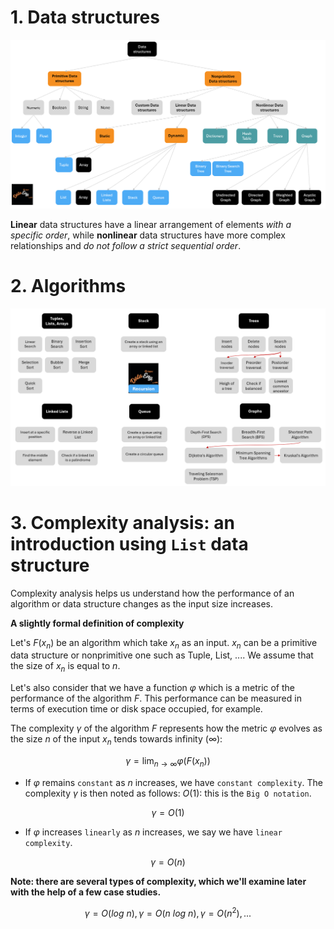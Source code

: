 # 1. Data structures

<img src="./images/data_structures.png" width="800" />

**Linear** data structures have a linear arrangement of elements *with a specific order*, while **nonlinear** data structures have more complex relationships and *do not follow a strict sequential order*.

# 2. Algorithms

<img src="./images/algorithms.png" width="800" />

# 3. Complexity analysis: an introduction using `List` data structure

Complexity analysis helps us understand how the performance of an algorithm or data structure changes as the input size increases.

**A slightly formal definition of complexity**

Let's $F(x_n)$ be an algorithm which take $x_n$ as an input. $x_n$ can be a primitive data structure or nonprimitive one such as Tuple, List, .... We assume that the size of $x_n$ is equal to $n$.

Let's also consider that we have a function $\varphi$ which is a metric of the performance of the algorithm $F$. This performance can be measured in terms of execution time or disk space occupied, for example.

The complexity $\gamma$ of the algorithm $F$ represents how the metric $\varphi$ evolves as the size $n$ of the input $x_n$ tends towards infinity ($\infty$):

$$
\gamma = \lim_{n\to\infty} \varphi(F(x_n))
$$

* If $\varphi$ remains `constant` as $n$ increases, we have `constant complexity`. The complexity $\gamma$ is then noted as follows: $O(1)$: this is the `Big O notation`.

$$
\gamma = O(1)
$$

* If $\varphi$ increases `linearly` as $n$ increases, we say we have `linear complexity`. 

$$
\gamma = O(n)
$$

**Note: there are several types of complexity, which we'll examine later with the help of a few case studies.**


$$
\gamma = O(log \ n), \gamma = O(n \ log \ n), \gamma = O(n^2), ...
$$
